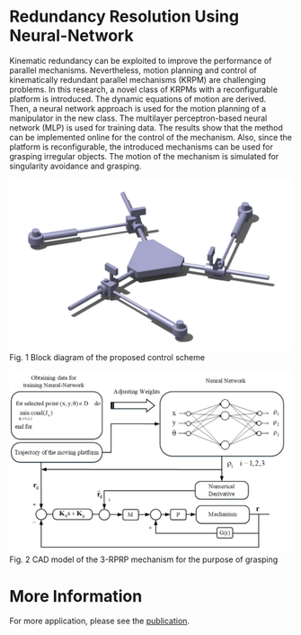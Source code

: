 # Redundancy Resolution Using Neural-Network

Kinematic redundancy can be exploited to improve the performance of parallel mechanisms. Nevertheless, motion planning and control of kinematically redundant parallel mechanisms (KRPM) are challenging problems. In this research, a novel class of KRPMs with a reconfigurable platform is introduced. The dynamic equations of motion are derived. Then, a neural network approach is used for the motion planning of a manipulator in the new class. The multilayer perceptron-based neural network (MLP) is used for training data. The results show that the method can be implemented online for the control of the mechanism. Also, since the platform is reconfigurable, the introduced mechanisms can be used for grasping irregular objects. The motion of the mechanism is simulated for singularity avoidance and grasping.   

![](Figures/figure1.png) 
Fig. 1 Block diagram of the proposed control scheme

![](Figures/figure2.png) 
Fig. 2 CAD model of the 3-RPRP mechanism for the purpose of grasping

# More Information

For more application, please see the [publication](https://asmedigitalcollection.asme.org/mechanismsrobotics/article-abstract/15/2/021004/1141076/Modeling-and-Real-Time-Motion-Planning-of-a-Class).